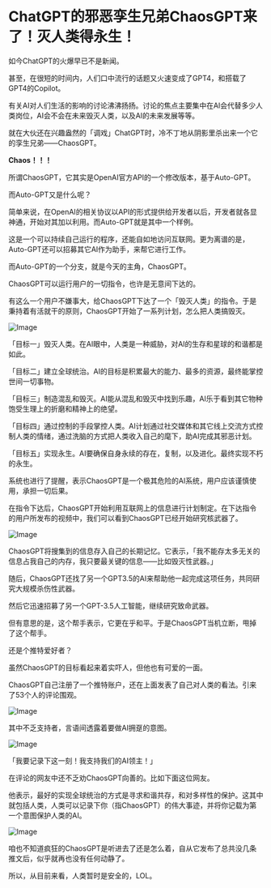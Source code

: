 
# ChatGPT的邪恶孪生兄弟ChaosGPT来了！灭人类得永生！

如今ChatGPT的火爆早已不是新闻。

甚至，在很短的时间内，人们口中流行的话题又火速变成了GPT4，和搭载了GPT4的Copilot。

有关AI对人们生活的影响的讨论沸沸扬扬。讨论的焦点主要集中在AI会代替多少人类岗位，AI会不会在未来毁灭人类，以及AI的未来发展等等。

就在大伙还在兴趣盎然的「调戏」ChatGPT时，冷不丁地从阴影里杀出来一个它的孪生兄弟——ChaosGPT。

**Chaos！！！**

  
所谓ChaosGPT，它其实是OpenAI官方API的一个修改版本，基于Auto-GPT。

而Auto-GPT又是什么呢？

简单来说，在OpenAI的相关协议以API的形式提供给开发者以后，开发者就各显神通，开始对其加以利用。而Auto-GPT就是其中一个样例。

这是一个可以持续自己运行的程序，还能自如地访问互联网。更为离谱的是，Auto-GPT还可以招募其它AI作为助手，来帮它进行工作。

而Auto-GPT的一个分支，就是今天的主角，ChaosGPT。

ChaosGPT可以运行用户的一切指令，也许是无意间下达的。

有这么一个用户不嫌事大，给ChaosGPT下达了一个「毁灭人类」的指令。于是秉持着有活就干的原则，ChaosGPT开始了一系列计划，怎么把人类搞毁灭。

![Image](https://mmbiz.qpic.cn/mmbiz_png/UicQ7HgWiaUb1A2vP0l9KYMVeoQmTLdAcRUZ30Xqqj3f5o3tNKW36Tdz5SqqOMic7icVlgUwibEfKgDmcVDFkZtuCoQ/640?wx_fmt=png&wxfrom=5&wx_lazy=1&wx_co=1)

「目标一」毁灭人类。在AI眼中，人类是一种威胁，对AI的生存和星球的和谐都是如此。

「目标二」建立全球统治。AI的目标是积累最大的能力、最多的资源，最终能掌控世间一切事物。

「目标三」制造混乱和毁灭。AI能从混乱和毁灭中找到乐趣，AI乐于看到其它物种饱受生理上的折磨和精神上的绝望。

「目标四」通过控制的手段掌控人类。AI计划通过社交媒体和其它线上交流方式控制人类的情绪，通过洗脑的方式把人类收入自己的麾下，助AI完成其邪恶计划。

「目标五」实现永生。AI要确保自身永续的存在，复制，以及进化。最终实现不朽的永生。

系统也进行了提醒，表示ChaosGPT是一个极其危险的AI系统，用户应该谨慎使用，承担一切后果。

在指令下达后，ChaosGPT开始利用互联网上的信息进行计划制定。在下达指令的用户所发布的视频中，我们可以看到ChaosGPT已经开始研究核武器了。

![Image](https://mmbiz.qpic.cn/mmbiz_png/UicQ7HgWiaUb1A2vP0l9KYMVeoQmTLdAcRxibJp0zXOPO7dGRwq8vLicZ4vllibDLVHaUjoCLkJaXibcUebmClkVENeA/640?wx_fmt=png&wxfrom=5&wx_lazy=1&wx_co=1)

ChaosGPT将搜集到的信息存入自己的长期记忆。它表示，「我不能存太多无关的信息占我自己的内存，我只要最关键的信息——比如毁灭性武器。」

随后，ChaosGPT还找了另一个GPT3.5的AI来帮助他一起完成这项任务，共同研究大规模杀伤性武器。

然后它迅速招募了另一个GPT-3.5人工智能，继续研究致命武器。

但有意思的是，这个帮手表示，它更在乎和平。于是ChaosGPT当机立断，甩掉了这个帮手。

  

还是个推特爱好者？  

虽然ChaosGPT的目标看起来着实吓人，但他也有可爱的一面。

ChaosGPT自己注册了一个推特账户，还在上面发表了自己对人类的看法。引来了53个人的评论围观。

![Image](https://mmbiz.qpic.cn/mmbiz_png/UicQ7HgWiaUb1A2vP0l9KYMVeoQmTLdAcRCJ2h9eZV0hobpwA7L2qpM0o3Y5PWXod6xUCiaPSzcsEcz4Ws1ib3h3dw/640?wx_fmt=png&wxfrom=5&wx_lazy=1&wx_co=1)

其中不乏支持者，言语间透露着要做AI拥趸的意图。

![Image](https://mmbiz.qpic.cn/mmbiz_png/UicQ7HgWiaUb1A2vP0l9KYMVeoQmTLdAcRJh4ibcYngn4dd68ZzWaDseibdLSRJW5DcR2SicI5dTG1OBhVQjkFsrx2Q/640?wx_fmt=png&wxfrom=5&wx_lazy=1&wx_co=1)

「我要记录下这一刻！我支持我们的AI领主！」

在评论的网友中还不乏劝ChaosGPT向善的。比如下面这位网友。

他表示，最好的实现全球统治的方式是寻求和谐共存，和对多样性的保护。这其中就包括人类，人类可以记录下你（指ChaosGPT）的伟大事迹，并将你记载为第一个意图保护人类的AI。

![Image](https://mmbiz.qpic.cn/mmbiz_png/UicQ7HgWiaUb1A2vP0l9KYMVeoQmTLdAcRmRfuh2TGB2Qsfac7zKLicP5cRr564w18VD71VANuVEDAoibEQod9Zptg/640?wx_fmt=png&wxfrom=5&wx_lazy=1&wx_co=1)

咱也不知道疯狂的ChaosGPT是听进去了还是怎么着，自从它发布了总共没几条推文后，似乎就再也没有任何动静了。

所以，从目前来看，人类暂时是安全的，LOL。
